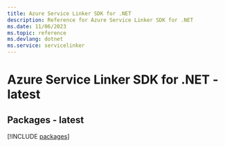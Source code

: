 ```yaml
---
title: Azure Service Linker SDK for .NET
description: Reference for Azure Service Linker SDK for .NET
ms.date: 11/06/2023
ms.topic: reference
ms.devlang: dotnet
ms.service: servicelinker
---
```

# Azure Service Linker SDK for .NET - latest
## Packages - latest
[!INCLUDE [packages](service-linker-index.md)]
